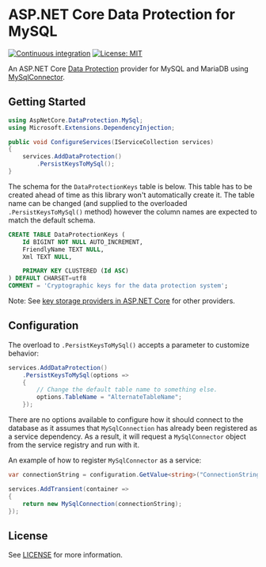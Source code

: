# ASP.NET Core Data Protection for MySQL

[![Continuous integration](https://github.com/tetsuo13/AspNetCore.DataProtection.MySql/actions/workflows/ci.yml/badge.svg)](https://github.com/tetsuo13/AspNetCore.DataProtection.MySql/actions/workflows/ci.yml) [![License: MIT](https://img.shields.io/badge/License-MIT-yellow.svg)](https://opensource.org/licenses/MIT)

An ASP.NET Core [Data Protection](https://learn.microsoft.com/en-us/aspnet/core/security/data-protection/introduction) provider for MySQL and MariaDB using [MySqlConnector](https://mysqlconnector.net/).

## Getting Started

```csharp
using AspNetCore.DataProtection.MySql;
using Microsoft.Extensions.DependencyInjection;

public void ConfigureServices(IServiceCollection services)
{
    services.AddDataProtection()
        .PersistKeysToMySql();
}
```

The schema for the `DataProtectionKeys` table is below. This table has to be created ahead of time as this library won't automatically create it. The table name can be changed (and supplied to the overloaded `.PersistKeysToMySql()` method) however the column names are expected to match the default schema.

```sql
CREATE TABLE DataProtectionKeys (
    Id BIGINT NOT NULL AUTO_INCREMENT,
    FriendlyName TEXT NULL,
    Xml TEXT NULL,

    PRIMARY KEY CLUSTERED (Id ASC)
) DEFAULT CHARSET=utf8
COMMENT = 'Cryptographic keys for the data protection system';
```

Note: See [key storage providers in ASP.NET Core](https://learn.microsoft.com/en-us/aspnet/core/security/data-protection/implementation/key-storage-providers) for other providers.

## Configuration

The overload to `.PersistKeysToMySql()` accepts a parameter to customize behavior:

```csharp
services.AddDataProtection()
    .PersistKeysToMySql(options =>
    {
        // Change the default table name to something else.
        options.TableName = "AlternateTableName";
    });
```

There are no options available to configure how it should connect to the database as it assumes that `MySqlConnection` has already been registered as a service dependency. As a result, it will request a `MySqlConnector` object from the service registry and run with it.

An example of how to register `MySqlConnector` as a service:

```csharp
var connectionString = configuration.GetValue<string>("ConnectionStrings:ConnectionString");

services.AddTransient(container =>
{
    return new MySqlConnection(connectionString);
});
```

## License

See [LICENSE](LICENSE) for more information.

